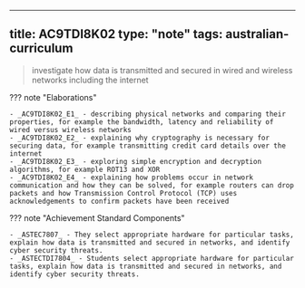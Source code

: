 
---
title: AC9TDI8K02
type: "note"
tags: australian-curriculum
---



> investigate how data is transmitted and secured in wired and wireless networks including the internet

??? note "Elaborations"

	- _AC9TDI8K02_E1_ - describing physical networks and comparing their properties, for example the bandwidth, latency and reliability of wired versus wireless networks
	- _AC9TDI8K02_E2_ - explaining why cryptography is necessary for securing data, for example transmitting credit card details over the internet
	- _AC9TDI8K02_E3_ - exploring simple encryption and decryption algorithms, for example ROT13 and XOR
	- _AC9TDI8K02_E4_ - explaining how problems occur in network communication and how they can be solved, for example routers can drop packets and how Transmission Control Protocol (TCP) uses acknowledgements to confirm packets have been received
??? note "Achievement Standard Components"

	- _ASTEC7807_ - They select appropriate hardware for particular tasks, explain how data is transmitted and secured in networks, and identify cyber security threats.
	- _ASTECTDI7804_ - Students select appropriate hardware for particular tasks, explain how data is transmitted and secured in networks, and identify cyber security threats.


